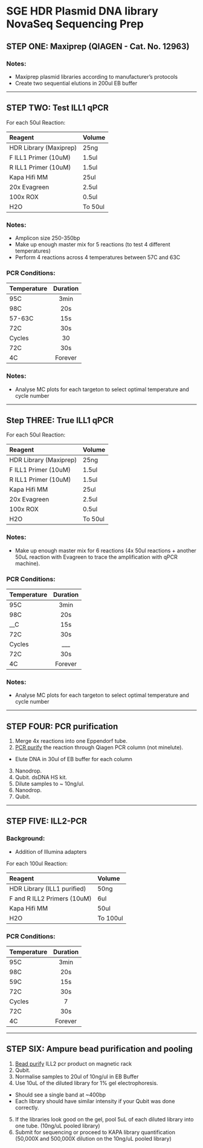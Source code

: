 # SGE HDR Plasmid DNA library NovaSeq Sequencing Prep

## STEP ONE: Maxiprep (QIAGEN - Cat. No. 12963)

### Notes:
* Maxiprep plasmid libraries according to manufacturer’s protocols
* Create two sequential elutions in 200ul EB buffer
--- 

## STEP TWO: Test ILL1 qPCR

For each 50ul Reaction:

| Reagent | Volume |
| :--- | :--- |
|HDR Library (Maxiprep)|	25ng|
|F ILL1 Primer (10uM)|	1.5ul|
|R ILL1 Primer (10uM)|	1.5ul|
|Kapa Hifi MM	|25ul|
|20x Evagreen |	2.5ul|
|100x ROX|	0.5ul|
|H2O| 	To 50ul |

### Notes: 
* Amplicon size 250-350bp
* Make up enough master mix for 5 reactions (to test 4 different temperatures)
* Perform 4 reactions across 4 temperatures between 57C and 63C


### PCR Conditions: 

| Temperature       | Duration           |
| ------------- |:-------------:|
|95C	|3min|
|98C	|20s|
|57-63C	|15s|
|72C |	30s|
|Cycles |	30|
|72C |30s|
|4C	|Forever| 

### Notes: 
* Analyse MC plots for each targeton to select optimal temperature and cycle number 

--- 
## Step THREE: True ILL1 qPCR
 	
For each 50ul Reaction:

| Reagent | Volume |
| :--- | :--- |
|HDR Library (Maxiprep)|	25ng|
|F ILL1 Primer (10uM)|	1.5ul|
|R ILL1 Primer (10uM)|	1.5ul|
|Kapa Hifi MM	|25ul|
|20x Evagreen |	2.5ul|
|100x ROX|	0.5ul|
|H2O| 	To 50ul |

### Notes: 
* Make up enough master mix for 6 reactions (4x 50ul reactions + another 50uL reaction with Evagreen to trace the amplification with qPCR machine).

### PCR Conditions:

| Temperature       | Duration           |
| ------------- |:-------------:|
|95C|	3min|
|98C	|20s|
|__C	|15s|
|72C |	30s|
|Cycles |	___|
|72C |	30s|
|4C|	Forever |

### Notes: 
* Analyse MC plots for each targeton to select optimal temperature and cycle number 

--- 
## STEP FOUR: PCR purification 

1. Merge 4x reactions into one Eppendorf tube.
2. [PCR purify](https://github.com/vb9Sanger/5-UTR-SGE/blob/main/WetLab_Protocols/PCR_purification.md) the reaction through Qiagen PCR column (not minelute).
  * Elute DNA in 30ul of EB buffer for each column
3. Nanodrop.
4. Qubit. dsDNA HS kit.
5. Dilute samples to ~ 10ng/ul.
6. Nanodrop.
7. Qubit. 

--- 
## STEP FIVE: ILL2-PCR

### Background:
* Addition of Illumina adapters

For each 100ul Reaction:

| Reagent | Volume |
| :--- | :--- |
|HDR Library (ILL1 purified)|	50ng|
|F and R ILL2 Primers (10uM)|	6ul |
|Kapa Hifi MM	|50ul|
|H2O| 	To 100ul | 

### PCR Conditions:

| Temperature       | Duration           |
| ------------- |:-------------:|
|95C	|3min|
|98C	|20s|
|59C	|15s|
|72C |	30s|
|Cycles |	7|
|72C| 	30s|
|4C	|Forever |

--- 
## STEP SIX: Ampure bead purification and pooling
1. [Bead purify](https://github.com/vb9Sanger/5-UTR-SGE/blob/main/WetLab_Protocols/bead_purification.md) ILL2 pcr product on magnetic rack
2. Qubit.
3. Normalise samples to 20ul of 10ng/ul in EB Buffer
4. Use 10uL of the diluted library for 1% gel electrophoresis. 
  * Should see a single band at ~400bp
  * Each library should have similar intensity if your Qubit was done correctly.
5.	If the libraries look good on the gel, pool 5uL of each diluted library into one tube. (10ng/uL pooled library)
6.	Submit for sequencing or proceed to KAPA library quantification (50,000X and 500,000X dilution on the 10ng/uL pooled library)
